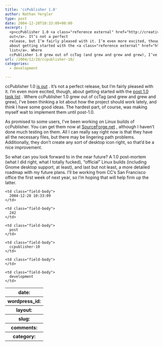 ```yaml
---
title: 'ccPublisher 1.0'
author: Nathan Yergler
type: post
date: 2004-12-28T10:33:09+00:00
excerpt: |
  <p>ccPublisher 1.0 <a class="reference external" href="http://creativecommons.org/weblog/entry/5193">is
  out</a>. It’s not a perfect
  release, but I’m fairly pleased with it. I’m even more excited, though,
  about getting started with the <a class="reference external" href="http://wiki.creativecommons.org/wiki/CcPublisherRoadmap">post 1.0 task
  list</a>. Where
  ccPublisher 1.0 grew out of ccTag (and grew and grew and grew), I’ve ...</p>
url: /2004/12/28/ccpublisher-10/
categories:
  - development

---
```

ccPublisher 1.0 [is out][1] . It’s not a perfect release, but I’m fairly pleased with it. I’m even more excited, though, about getting started with the [post 1.0 task list][2] . Where ccPublisher 1.0 grew out of ccTag (and grew and grew and grew), I’ve been thinking a lot about how the project should work lately, and think I have some good ideas. The hardest part, of course, was making myself wait to implement them until post-1.0.

As promised to some users, I’ve been working on Linux builds of ccPublisher. You can get them now at [SourceForge.net][3] , although I haven’t done much testing on them. All I can really say right now is that they have all the necessary files, but there may be lingering path problems. Additionally, they don’t create any sort of desktop icon right, so that’d be a nice improvement.

So what can you look forward to in the near future? A 1.0 post-mortem (what I did right, what I totally fucked), “official” Linux builds (including Gnome desktop support, at least), and last but not least, a more detailed roadmap with my future plans. I’ll be working from <span class="caps">CC</span>’s San Francisco office the first week of next year, so I’m hoping that will help firm up the latter.

<table class="docutils field-list" frame="void" rules="none">
  <col class="field-name" /> <col class="field-body" /> <tr class="field">
    <th class="field-name">
      date:
    </th>

    <td class="field-body">
      2004-12-28 10:33:09
    </td>
  </tr>

  <tr class="field">
    <th class="field-name">
      wordpress_id:
    </th>

    <td class="field-body">
      242
    </td>
  </tr>

  <tr class="field">
    <th class="field-name">
      layout:
    </th>

    <td class="field-body">
      post
    </td>
  </tr>

  <tr class="field">
    <th class="field-name">
      slug:
    </th>

    <td class="field-body">
      ccpublisher-10
    </td>
  </tr>

  <tr class="field">
    <th class="field-name">
      comments:
    </th>

    <td class="field-body">
    </td>
  </tr>

  <tr class="field">
    <th class="field-name">
      category:
    </th>

    <td class="field-body">
      development
    </td>
  </tr>
</table>

 [1]: http://creativecommons.org/weblog/entry/5193
 [2]: http://wiki.creativecommons.org/wiki/CcPublisherRoadmap
 [3]: http://sourceforge.net/projects/cctools